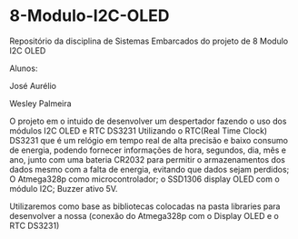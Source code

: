 # 8-Modulo-I2C-OLED
Repositório da disciplina de Sistemas Embarcados do projeto de 8 Modulo I2C OLED

Alunos:

José Aurélio

Wesley Palmeira


O projeto em o intuido de desenvolver um despertador fazendo o uso dos módulos I2C OLED e RTC DS3231 Utilizando o RTC(Real Time Clock) DS3231 que é um relógio em tempo real de alta precisão e baixo consumo de energia, podendo fornecer informações de hora, segundos, dia, mês e ano, junto com uma bateria CR2032 para permitir o armazenamentos dos dados mesmo com a falta de energia, evitando que dados sejam perdidos; O Atmega328p como microcontrolador; o SSD1306 display OLED com o módulo I2C; Buzzer ativo 5V.

Utilizaremos como base as bibliotecas colocadas na pasta libraries para desenvolver a nossa (conexão do Atmega328p com o Display OLED e o RTC DS3231)
